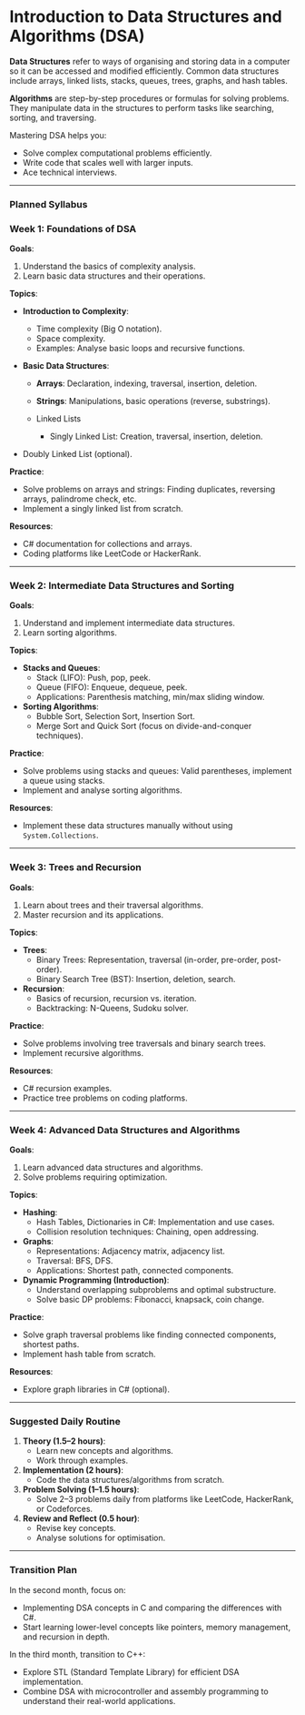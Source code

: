 # Introduction to Data Structures and Algorithms (DSA)

**Data Structures** refer to ways of organising and storing data in a computer so it can be accessed and modified efficiently. Common data structures include arrays, linked lists, stacks, queues, trees, graphs, and hash tables.

**Algorithms** are step-by-step procedures or formulas for solving problems. They manipulate data in the structures to perform tasks like searching, sorting, and traversing.

Mastering DSA helps you:

* Solve complex computational problems efficiently.
* Write code that scales well with larger inputs.
* Ace technical interviews.

___

### Planned Syllabus

### **Week 1: Foundations of DSA**

**Goals**:

1. Understand the basics of complexity analysis.
2. Learn basic data structures and their operations.

**Topics**:

- **Introduction to Complexity**:

  - Time complexity (Big O notation).
  - Space complexity.
  - Examples: Analyse basic loops and recursive functions.

- **Basic Data Structures**:

  - **Arrays**: Declaration, indexing, traversal, insertion, deletion.

  - **Strings**: Manipulations, basic operations (reverse, substrings).

  - Linked Lists

    - Singly Linked List: Creation, traversal, insertion, deletion.
- Doubly Linked List (optional).

**Practice**:

- Solve problems on arrays and strings: Finding duplicates, reversing arrays, palindrome check, etc.
- Implement a singly linked list from scratch.

**Resources**:

- C# documentation for collections and arrays.
- Coding platforms like LeetCode or HackerRank.

------

### **Week 2: Intermediate Data Structures and Sorting**

**Goals**:

1. Understand and implement intermediate data structures.
2. Learn sorting algorithms.

**Topics**:

- **Stacks and Queues**:
  - Stack (LIFO): Push, pop, peek.
  - Queue (FIFO): Enqueue, dequeue, peek.
  - Applications: Parenthesis matching, min/max sliding window.
- **Sorting Algorithms**:
  - Bubble Sort, Selection Sort, Insertion Sort.
  - Merge Sort and Quick Sort (focus on divide-and-conquer techniques).

**Practice**:

- Solve problems using stacks and queues: Valid parentheses, implement a queue using stacks.
- Implement and analyse sorting algorithms.

**Resources**:

- Implement these data structures manually without using `System.Collections`.

------

### **Week 3: Trees and Recursion**

**Goals**:

1. Learn about trees and their traversal algorithms.
2. Master recursion and its applications.

**Topics**:

- **Trees**:
  - Binary Trees: Representation, traversal (in-order, pre-order, post-order).
  - Binary Search Tree (BST): Insertion, deletion, search.
- **Recursion**:
  - Basics of recursion, recursion vs. iteration.
  - Backtracking: N-Queens, Sudoku solver.

**Practice**:

- Solve problems involving tree traversals and binary search trees.
- Implement recursive algorithms.

**Resources**:

- C# recursion examples.
- Practice tree problems on coding platforms.

------

### **Week 4: Advanced Data Structures and Algorithms**

**Goals**:

1. Learn advanced data structures and algorithms.
2. Solve problems requiring optimization.

**Topics**:

- **Hashing**:
  - Hash Tables, Dictionaries in C#: Implementation and use cases.
  - Collision resolution techniques: Chaining, open addressing.
- **Graphs**:
  - Representations: Adjacency matrix, adjacency list.
  - Traversal: BFS, DFS.
  - Applications: Shortest path, connected components.
- **Dynamic Programming (Introduction)**:
  - Understand overlapping subproblems and optimal substructure.
  - Solve basic DP problems: Fibonacci, knapsack, coin change.

**Practice**:

- Solve graph traversal problems like finding connected components, shortest paths.
- Implement hash table from scratch.

**Resources**:

- Explore graph libraries in C# (optional).

------

### Suggested Daily Routine

1. **Theory (1.5–2 hours)**:
   - Learn new concepts and algorithms.
   - Work through examples.
2. **Implementation (2 hours)**:
   - Code the data structures/algorithms from scratch.
3. **Problem Solving (1–1.5 hours)**:
   - Solve 2–3 problems daily from platforms like LeetCode, HackerRank, or Codeforces.
4. **Review and Reflect (0.5 hour)**:
   - Revise key concepts.
   - Analyse solutions for optimisation.

------

### **Transition Plan**

In the second month, focus on:

- Implementing DSA concepts in C and comparing the differences with C#.
- Start learning lower-level concepts like pointers, memory management, and recursion in depth.

In the third month, transition to C++:

- Explore STL (Standard Template Library) for efficient DSA implementation.
- Combine DSA with microcontroller and assembly programming to understand their real-world applications.